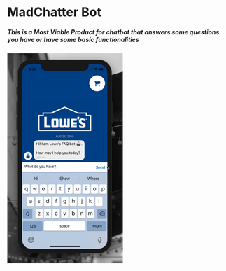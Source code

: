 <h1> MadChatter Bot </h1>
  <h5> This is a Most Viable Product for chatbot that answers some questions you have or have some basic functionalities </h5>
  
  
![ChatbotDemo1](/data/photo/shortDemo1.gif)